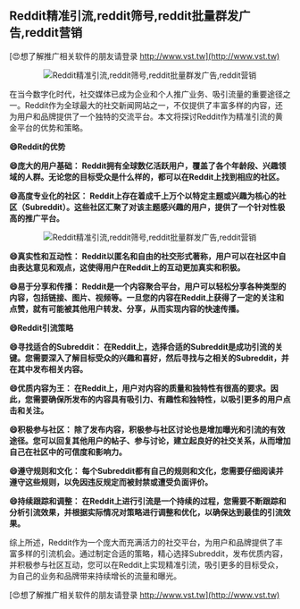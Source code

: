 ## **Reddit精准引流,reddit筛号,reddit批量群发广告,reddit营销**

[😍想了解推广相关软件的朋友请登录 http://www.vst.tw](http://www.vst.tw)

 <center><img src="https://vst.tw/MP4/tuiguang/png/6.png" alt="Reddit精准引流,reddit筛号,reddit批量群发广告,reddit营销"></center>

在当今数字化时代，社交媒体已成为企业和个人推广业务、吸引流量的重要途径之一。Reddit作为全球最大的社交新闻网站之一，不仅提供了丰富多样的内容，还为用户和品牌提供了一个独特的交流平台。本文将探讨Reddit作为精准引流的黄金平台的优势和策略。

**😄Reddit的优势**

**😄庞大的用户基础： Reddit拥有全球数亿活跃用户，覆盖了各个年龄段、兴趣领域的人群。无论您的目标受众是什么样的，都可以在Reddit上找到相应的社区。**

**😄高度专业化的社区： Reddit上存在着成千上万个以特定主题或兴趣为核心的社区（Subreddit）。这些社区汇聚了对该主题感兴趣的用户，提供了一个针对性极高的推广平台。**

 <center><img src="https://vst.tw/MP4/tuiguang/png/6.png" alt="Reddit精准引流,reddit筛号,reddit批量群发广告,reddit营销"></center>

**😄真实性和互动性： Reddit以匿名和自由的社交形式著称，用户可以在社区中自由表达意见和观点，这使得用户在Reddit上的互动更加真实和积极。**

**😄易于分享和传播： Reddit是一个内容聚合平台，用户可以轻松分享各种类型的内容，包括链接、图片、视频等。一旦您的内容在Reddit上获得了一定的关注和点赞，就有可能被其他用户转发、分享，从而实现内容的快速传播。**

**😄Reddit引流策略**

**😄寻找适合的Subreddit： 在Reddit上，选择合适的Subreddit是成功引流的关键。您需要深入了解目标受众的兴趣和喜好，然后寻找与之相关的Subreddit，并在其中发布相关内容。**

**😄优质内容为王： 在Reddit上，用户对内容的质量和独特性有很高的要求。因此，您需要确保所发布的内容具有吸引力、有趣性和独特性，以吸引更多的用户点击和关注。**

**😄积极参与社区： 除了发布内容，积极参与社区讨论也是增加曝光和引流的有效途径。您可以回复其他用户的帖子、参与讨论，建立起良好的社交关系，从而增加自己在社区中的可信度和影响力。**

**😄遵守规则和文化： 每个Subreddit都有自己的规则和文化，您需要仔细阅读并遵守这些规则，以免因违反规定而被封禁或遭受负面评价。**

**😄持续跟踪和调整： 在Reddit上进行引流是一个持续的过程，您需要不断跟踪和分析引流效果，并根据实际情况对策略进行调整和优化，以确保达到最佳的引流效果。**

综上所述，Reddit作为一个庞大而充满活力的社交平台，为用户和品牌提供了丰富多样的引流机会。通过制定合适的策略，精心选择Subreddit，发布优质内容，并积极参与社区互动，您可以在Reddit上实现精准引流，吸引更多的目标受众，为自己的业务和品牌带来持续增长的流量和曝光。

[😍想了解推广相关软件的朋友请登录 http://www.vst.tw](http://www.vst.tw)



